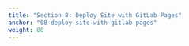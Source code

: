 ```yaml
---
title: "Section 8: Deploy Site with GitLab Pages"
anchor: "08-deploy-site-with-gitlab-pages"
weight: 80
---
```

